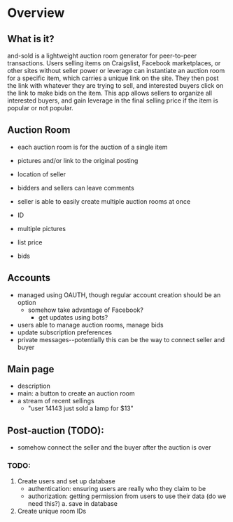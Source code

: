 # Overview

## What is it?
and-sold is a lightweight auction room generator for peer-to-peer transactions. Users selling items on Craigslist, Facebook marketplaces, or other sites without seller power or leverage can instantiate an auction room for a specific item, which carries a unique link on the site. They then post the link with whatever they are trying to sell, and interested buyers click on the link to make bids on the item. This app allows sellers to organize all interested buyers, and gain leverage in the final selling price if the item is popular or not popular. 

## Auction Room

- each auction room is for the auction of a single item
- pictures and/or link to the original posting
- location of seller
- bidders and sellers can leave comments
- seller is able to easily create multiple auction rooms at once

- ID
- multiple pictures
- list price
- bids

## Accounts

- managed using OAUTH, though regular account creation should be an option
    - somehow take advantage of Facebook?
        - get updates using bots?
- users able to manage auction rooms, manage bids
- update subscription preferences
- private messages--potentially this can be the way to connect seller and buyer

## Main page

- description
- main: a button to create an auction room 
- a stream of recent sellings
    - "user 14143 just sold a lamp for $13"

## Post-auction (TODO):

- somehow connect the seller and the buyer after the auction is over

### TODO:

1. Create users and set up database
    - authentication: ensuring users are really who they claim to be
    - authorization: getting permission from users to use their data (do we need this?)
    a. save in database
2. Create unique room IDs

